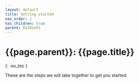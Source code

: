 ```yaml
---
layout: default
title: Getting started
nav_order: 1
has_children: true
parent: BitBox01
---
```


# {{page.parent}}: {{page.title}}
{: .no_toc }

These are the steps we will take together to get you started:
